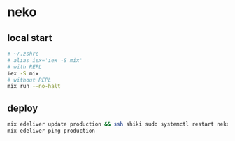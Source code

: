 # neko

## local start
```sh
# ~/.zshrc
# alias iex='iex -S mix'
# with REPL
iex -S mix
# without REPL
mix run -—no-halt
```

## deploy
```sh
mix edeliver update production && ssh shiki sudo systemctl restart neko
mix edeliver ping production
```
